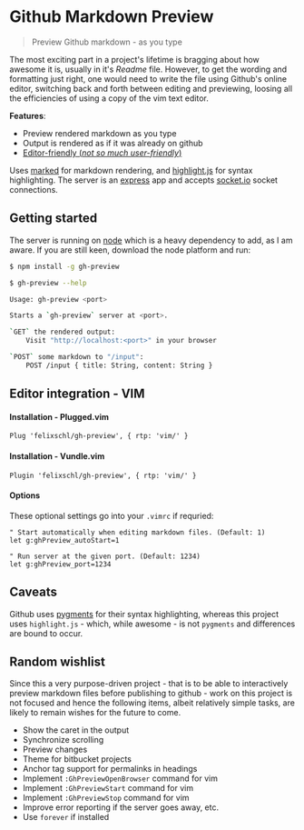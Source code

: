 # Github Markdown Preview

> Preview Github markdown - as you type

The most exciting part in a project's lifetime is bragging about how awesome it
is, usually in it's _Readme_ file.  However, to get the wording and formatting
just right, one would need to write the file using Github's online editor,
switching back and forth between editing and previewing, loosing all the
efficiencies of using a copy of the vim text editor.

**Features**:
* Preview rendered markdown as you type
* Output is rendered as if it was already on github
* [Editor-friendly (_not so much user-friendly_)](#test)

Uses [marked](https://www.npmjs.com/package/marked) for markdown rendering, and
[highlight.js](https://highlightjs.org/) for syntax highlighting. The server is
an [express](https://www.npmjs.com/package/express) app and accepts
[socket.io](https://www.npmjs.com/package/socket.io) socket connections.

## Getting started

The server is running on [node](http://nodejs.org/) which is a heavy dependency
to add, as I am aware. If you are still keen, download the node platform and
run:

```sh
$ npm install -g gh-preview
```

```sh
$ gh-preview --help

Usage: gh-preview <port>

Starts a `gh-preview` server at <port>.

`GET` the rendered output:
    Visit "http://localhost:<port>" in your browser

`POST` some markdown to "/input":
    POST /input { title: String, content: String }
```

## Editor integration - VIM

#### Installation - Plugged.vim

```vim
Plug 'felixschl/gh-preview', { rtp: 'vim/' }
```

#### Installation - Vundle.vim

```vim
Plugin 'felixschl/gh-preview', { rtp: 'vim/' }
```

#### Options

These optional settings go into your `.vimrc` if requried:

```vim
" Start automatically when editing markdown files. (Default: 1)
let g:ghPreview_autoStart=1

" Run server at the given port. (Default: 1234)
let g:ghPreview_port=1234
```

## Caveats

Github uses [pygments](http://pygments.org/) for their syntax highlighting,
whereas this project uses `highlight.js` - which, while awesome - is not
`pygments` and differences are bound to occur.

## Random wishlist

Since this a very purpose-driven project - that is to be able to interactively
preview markdown files before publishing to github - work on this project is not
focused and hence the following items, albeit relatively simple tasks, are
likely to remain wishes for the future to come.

* Show the caret in the output
* Synchronize scrolling
* Preview changes
* Theme for bitbucket projects
* Anchor tag support for permalinks in headings
* Implement `:GhPreviewOpenBrowser` command for vim
* Implement `:GhPreviewStart` command for vim
* Implement `:GhPreviewStop` command for vim
* Improve error reporting if the server goes away, etc.
* Use `forever` if installed
